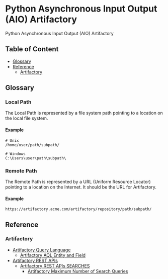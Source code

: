 # Python Asynchronous Input Output (AIO) Artifactory

Python Asynchronous Input Output (AIO) Artifactory

## Table of Content

* [Glossary](#glossary)
* [Reference](#reference)
    * [Artifactory](#artifactory)

## Glossary

### Local Path

The Local Path is represented by a file system path pointing to a
location on the local file system.

#### Example

```text
# Unix
/home/user/path/subpath/
```

```text
# Windows
C:\Users\user\path\subpath\
```

### Remote Path

The Remote Path is represented by a URL (Uniform Resource Locator)
pointing to a location on the Internet. It should be the URL for
Artifactory.

#### Example

```text
https://artifactory.acme.com/artifactory/repository/path/subpath/
```

## Reference

### Artifactory
* [Artifactory Query Language](https://jfrog.com/help/r/jfrog-artifactory-documentation/artifactory-query-language)
    * [Artifactory AQL Entity and Field](https://jfrog.com/help/r/jfrog-artifactory-documentation/aql-entities-and-fields)
* [Artifactory REST APIs](https://jfrog.com/help/r/jfrog-rest-apis/artifactory-rest-apis)
    * [Artifactory REST APIs SEARCHES](https://jfrog.com/help/r/jfrog-rest-apis/searches)
        * [Artifactory Maximum Number of Search Queries](https://jfrog.com/help/r/maximum-number-of-search-queries/maximum-number-of-search-queries.)
